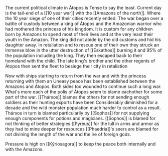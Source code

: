 The current political climate in Átopos is Tense to say the least. Current day is the tail-end of a [[10 year war]] with the [[Amazons of the north]].
Where the 10 year siege of one of their cities recently ended. The war began over a battle of custody between a king of Átopos and the Amazonian warrior who had mothered the princess of his kingdom. It is custom for any children born by Amazons to spend most of their lives and at the very least their youth in the Amazon. The king did not abide by the old customs and hid his daughter away. In retaliation and to rescue one of their own they struck an Immense blow in the utter destruction of [[Éskathos]] burning it and 95% of the population including the king. They then escaped back to their homeland with the child. The late king's brother and the other regents of Átopos then sent the fleet to besiege their city in retaliation

Now with ships starting to return from the war and with the princess returning with them an Uneasy peace has been established between the Amazons and Átopos. Both sides too wounded to continue such a long war. What's more each of the polis of Átopos seem to blame eachother for some part of the war. [[Thársos]] blames the others for not sending enough soldiers as their hunting exports have been Considerably diminished for a decade and the wild monster population much harder to control as a result. Thársos in turn is blamed particularily by [[Sophos]] for not supplying enough components for potions and magicians. [[Sophos]] is blamed for not thinking of better strategies [[Pyreus]] for the lull in arms and armor as they had to mine deeper for resources [[Phaedria]]'s seers are blamed for not divining the length of the war and the ire of foreign gods. 

Pressure is high on [[Kýriosagora]] to keep the peace both internally and with the Amazons.